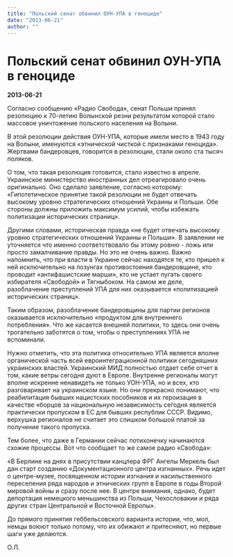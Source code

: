 ```yaml
---
title: "Польский сенат обвинил ОУН-УПА в геноциде"
date: "2013-06-21"
author: ""
---
```


# Польский сенат обвинил ОУН-УПА в геноциде

**2013-06-21** 

Согласно сообщению «Радио Свобода», сенат Польши принял резолюцию к 70-летию Волынской резни результатом которой стало массовое уничтожение польского населения на Волыни.

В этой резолюции действия ОУН-УПА, которые имели место в 1943 году на Волыни, именуются «этнической чисткой с признаками геноцида». Жертвами бандеровцев, говорится в резолюции, стали около ста тысяч поляков.

О том, что такая резолюция готовится, стало известно в апреле. Украинское министерство иностранных дел отреагировало очень оригинально. Оно сделало заявление, согласно которому: «Гипотетическое принятие такой резолюции не будет отвечать высокому уровню стратегических отношений Украины и Польши. Обе стороны должны приложить максимум усилий, чтобы избежать политизации исторических страниц».

Другими словами, историческая правда «не будет отвечать высокому уровню стратегических отношений Украины и Польши». В заявлении не уточняется что именно соответствовало бы этому ровню - ложь или просто замалчивание правды. Но это не очень важно. Важно напомнить, что при власти в Украине сейчас находятся те, кто пришел к ней исключительно на лозунгах противостояния бандеровщине, кто проводит «антифашистские марши», кто не устает пугать своего избирателя «Свободой» и Тягныбоком. На самом же деле, разоблачение преступлений УПА для них оказывается «политизацией исторических страниц».

Таким образом, разоблачение бандеровщины для партии регионов оказывается исключительно «продуктом для внутреннего потребления». Что же касается внешней политики, то здесь они очень трогательно заботятся о том, чтобы о преступлениях УПА не вспоминали.

Нужно отметить, что эта политика относительно УПА является вполне органической часть всей евроинтеграционной политики сегодняшних украинских властей. Украинский МИД полностью отдает себе отчет в том, какие ветры сегодня дуют в Европе. Внутренне регионалы могут вполне искренне ненавидеть не только УОН-УПА, но и всех, кто разговаривает на украинском языке. Но они прекрасно понимают, что реабилитация бывших нацистских пособников и их героизация в качестве «борцов за национальную независимость сегодня является практически пропуском в ЕС для бывших республик СССР. Видимо, верхушка регионалов не считает это слишком большой платой за получение такого пропуска.

Тем более, что даже в Германии сейчас потихонечку начинаются схожие процессы. Вот что сообщает то же самое радио «Свобода»:

«В Берлине на днях в присутствии канцлера ФРГ Ангелы Меркель был дан старт созданию «Документационного центра изгнанных». Речь идет о центре-музее, посвященном истории изгнания и насильственного переселения ряда народов и этнических групп в Европе в годы Второй мировой войны и сразу после нее. В центре внимания, однако, будет депортация немецкого меньшинства из Польши, Чехословакии и ряда других стран Центральной и Восточной Европы». 

До прямого принятия геббельсовского варианта истории, что, мол, немцы воюют только потому, что их обижают и притесняют, но первые шаги уже делаются. 

О.Л.